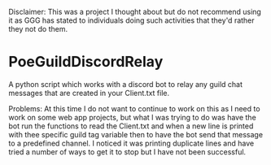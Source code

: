 Disclaimer: This was a project I thought about but do not recommend using it as GGG has stated to individuals doing such activities that they'd rather they not do them.

# PoeGuildDiscordRelay
A python script which works with a discord bot to relay any guild chat messages that are created in your Client.txt file.

Problems: At this time I do not want to continue to work on this as I need to work on some web app projects, but what I was trying to do was have the bot run the functions to read the Client.txt and when a new line is printed with thee specific guild tag variable then to have the bot send that message to a predefined channel. I noticed it was printing duplicate lines and have tried a number of ways to get it to stop but I have not been successful.
